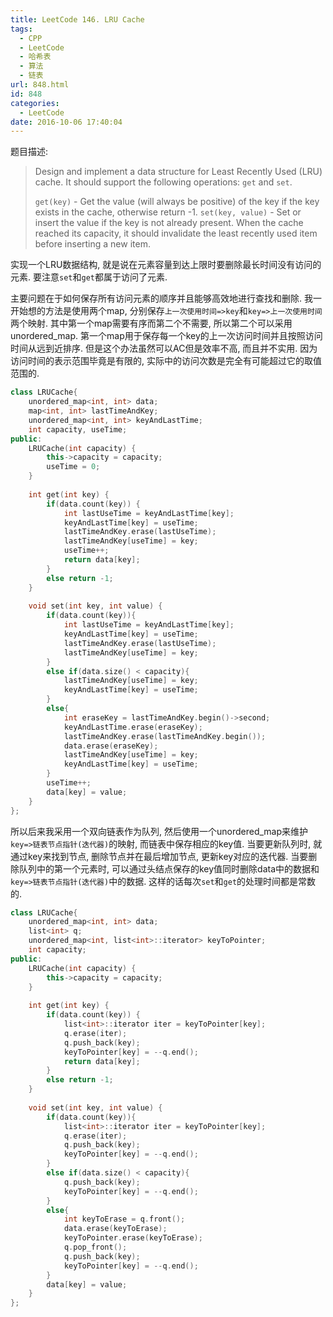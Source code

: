 ```yaml
---
title: LeetCode 146. LRU Cache
tags:
  - CPP
  - LeetCode
  - 哈希表
  - 算法
  - 链表
url: 848.html
id: 848
categories:
  - LeetCode
date: 2016-10-06 17:40:04
---
```

题目描述:

> Design and implement a data structure for Least Recently Used (LRU) cache. It should support the following operations: `get` and `set`.
>
> `get(key)` - Get the value (will always be positive) of the key if the key exists in the cache, otherwise return -1.
> `set(key, value)` - Set or insert the value if the key is not already present. When the cache reached its capacity, it should invalidate the least recently used item before inserting a new item.

实现一个LRU数据结构, 就是说在元素容量到达上限时要删除最长时间没有访问的元素. 要注意`set`和`get`都属于访问了元素.

主要问题在于如何保存所有访问元素的顺序并且能够高效地进行查找和删除. 我一开始想的方法是使用两个map, 分别保存`上一次使用时间=>key`和`key=>上一次使用时间`两个映射. 其中第一个map需要有序而第二个不需要, 所以第二个可以采用unordered_map. 第一个map用于保存每一个key的上一次访问时间并且按照访问时间从远到近排序. 但是这个办法虽然可以AC但是效率不高, 而且并不实用. 因为访问时间的表示范围毕竟是有限的, 实际中的访问次数是完全有可能超过它的取值范围的.

```cpp
class LRUCache{
    unordered_map<int, int> data;
    map<int, int> lastTimeAndKey;
    unordered_map<int, int> keyAndLastTime;
    int capacity, useTime;
public:
    LRUCache(int capacity) {
        this->capacity = capacity;
        useTime = 0;
    }
    
    int get(int key) {
        if(data.count(key)) {
            int lastUseTime = keyAndLastTime[key];
            keyAndLastTime[key] = useTime;
            lastTimeAndKey.erase(lastUseTime);
            lastTimeAndKey[useTime] = key;
            useTime++;
            return data[key];
        }
        else return -1;
    }
    
    void set(int key, int value) {
        if(data.count(key)){
            int lastUseTime = keyAndLastTime[key];
            keyAndLastTime[key] = useTime;
            lastTimeAndKey.erase(lastUseTime);
            lastTimeAndKey[useTime] = key;
        } 
        else if(data.size() < capacity){
            lastTimeAndKey[useTime] = key;
            keyAndLastTime[key] = useTime;
        }
        else{
            int eraseKey = lastTimeAndKey.begin()->second;
            keyAndLastTime.erase(eraseKey);
            lastTimeAndKey.erase(lastTimeAndKey.begin());
            data.erase(eraseKey);
            lastTimeAndKey[useTime] = key;
            keyAndLastTime[key] = useTime;
        }
        useTime++;
        data[key] = value;
    }
};
```

所以后来我采用一个双向链表作为队列, 然后使用一个unordered_map来维护`key=>链表节点指针(迭代器)`的映射, 而链表中保存相应的key值. 当要更新队列时, 就通过key来找到节点, 删除节点并在最后增加节点, 更新key对应的迭代器. 当要删除队列中的第一个元素时, 可以通过头结点保存的key值同时删除data中的数据和`key=>链表节点指针(迭代器)`中的数据. 这样的话每次`set`和`get`的处理时间都是常数的.

```cpp
class LRUCache{
    unordered_map<int, int> data;
    list<int> q;
    unordered_map<int, list<int>::iterator> keyToPointer;
    int capacity;
public:
    LRUCache(int capacity) {
        this->capacity = capacity;
    }
    
    int get(int key) {
        if(data.count(key)) {
            list<int>::iterator iter = keyToPointer[key];
            q.erase(iter);
            q.push_back(key);
            keyToPointer[key] = --q.end();
            return data[key];
        }
        else return -1;
    }
    
    void set(int key, int value) {
        if(data.count(key)){
            list<int>::iterator iter = keyToPointer[key];
            q.erase(iter);
            q.push_back(key);
            keyToPointer[key] = --q.end();
        } 
        else if(data.size() < capacity){
            q.push_back(key);
            keyToPointer[key] = --q.end();
        }
        else{
            int keyToErase = q.front();
            data.erase(keyToErase);
            keyToPointer.erase(keyToErase);
            q.pop_front();
            q.push_back(key);
            keyToPointer[key] = --q.end();
        }
        data[key] = value;
    }
};
```

